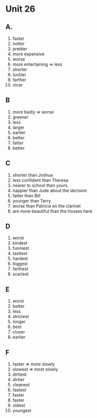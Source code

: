 # Unit 26

## A.
1. faster
2. hotter
3. prettier
4. more expensive
5. worse
6. more entertaining => less
7. shorter
8. luckier
9. farther
10. nicer

## B
1. more badly => worse
2. greener
3. less
4. larger
5. earlier
6. better
7. fatter
8. better

## C
1. shorter than Joshua
2. less confident than Theresa
3. nearer to school than yours.
4. happier than Jude about the decision
5. fatter than Bill
6. younger than Terry
7. worse than Patricia on the clarinet
8. are more beautiful than the houses here

## D
1. worst
2. kindest
3. funniest
4. tastiest
5. hardest
6. biggest
7. farthest
8. scariest

## E
1. worst
2. better
3. less
4. strictest
5. longer
6. best
7. closer
8. earlier

## F
1. faster => more slowly
2. slowest => most slowly
3. dirtiest
4. dirtier
5. cleanest
6. fastest
7. faster
8. faster
9. oldest
10. youngest